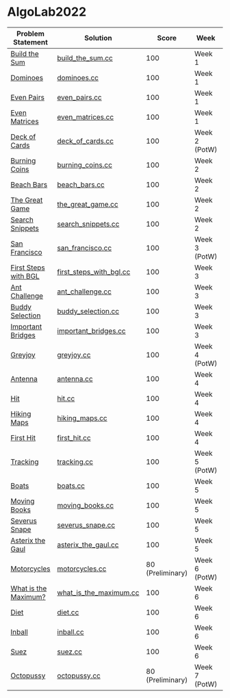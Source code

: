 # AlgoLab2022

| Problem Statement                                                  | Solution                                                      | Score            | Week          | Topics |
| ------------------------------------------------------------------ | ------------------------------------------------------------- | ---------------- | ------------- | ------ |
| [Build the Sum](statements/week01/build_the_sum.pdf)               | [build_the_sum.cc](src/week01/build_the_sum.cc)               | 100              | Week 1        | --     |
| [Dominoes](statements/week01/dominoes.pdf)                         | [dominoes.cc](src/week01/dominoes.cc)                         | 100              | Week 1        | --     |
| [Even Pairs](statements/week01/even_pairs.pdf)                     | [even_pairs.cc](src/week01/even_pairs.cc)                     | 100              | Week 1        | --     |
| [Even Matrices](statements/week01/even_matrices.pdf)               | [even_matrices.cc](src/week01/even_matrices.cc)               | 100              | Week 1        | --     |
| [Deck of Cards](statements/week02/deck_of_cards.pdf)               | [deck_of_cards.cc](src/week02/deck_of_cards.cc)               | 100              | Week 2 (PotW) | --     |
| [Burning Coins](statements/week02/burning_coins.pdf)               | [burning_coins.cc](src/week02/burning_coins.cc)               | 100              | Week 2        | --     |
| [Beach Bars](statements/week02/beach_bars.pdf)                     | [beach_bars.cc](src/week02/beach_bars.cc)                     | 100              | Week 2        | --     |
| [The Great Game](statements/week02/the_great_game.pdf)             | [the_great_game.cc](src/week02/the_great_game.cc)             | 100              | Week 2        | --     |
| [Search Snippets](statements/week02/search_snippets.pdf)           | [search_snippets.cc](src/week02/search_snippets.cc)           | 100              | Week 2        | --     |
| [San Francisco](statements/week03/san_francisco.pdf)               | [san_francisco.cc](src/week03/san_francisco.cc)               | 100              | Week 3 (PotW) | --     |
| [First Steps with BGL](statements/week03/first_steps_with_bgl.pdf) | [first_steps_with_bgl.cc](src/week03/first_steps_with_bgl.cc) | 100              | Week 3        | --     |
| [Ant Challenge](statements/week03/ant_challenge.pdf)               | [ant_challenge.cc](src/week03/ant_challenge.cc)               | 100              | Week 3        | --     |
| [Buddy Selection](statements/week03/buddy_selection.pdf)           | [buddy_selection.cc](src/week03/buddy_selection.cc)           | 100              | Week 3        | --     |
| [Important Bridges](statements/week03/important_bridges.pdf)       | [important_bridges.cc](src/week03/important_bridges.cc)       | 100              | Week 3        | --     |
| [Greyjoy](statements/week04/greyjoy.pdf)                           | [greyjoy.cc](src/week04/greyjoy.cc)                           | 100              | Week 4 (PotW) | --     |
| [Antenna](statements/week04/antenna.pdf)                           | [antenna.cc](src/week04/antenna.cc)                           | 100              | Week 4        | --     |
| [Hit](statements/week04/hit.pdf)                                   | [hit.cc](src/week04/hit.cc)                                   | 100              | Week 4        | --     |
| [Hiking Maps](statements/week04/antenna.pdf)                       | [hiking_maps.cc](src/week04/hiking_maps.cc)                   | 100              | Week 4        | --     |
| [First Hit](statements/week04/first_hit.pdf)                       | [first_hit.cc](src/week04/first_hit.cc)                       | 100              | Week 4        | --     |
| [Tracking](statements/week05/tracking.pdf)                         | [tracking.cc](src/week05/tracking.cc)                         | 100              | Week 5 (PotW) | --     |
| [Boats](statements/week05/boats.pdf)                               | [boats.cc](src/week05/boats.cc)                               | 100              | Week 5        | --     |
| [Moving Books](statements/week05/moving_books.pdf)                 | [moving_books.cc](src/week05/moving_books.cc)                 | 100              | Week 5        | --     |
| [Severus Snape](statements/week05/severus_snape.pdf)               | [severus_snape.cc](src/week05/severus_snape.cc)               | 100              | Week 5        | --     |
| [Asterix the Gaul](statements/week05/asterix_the_gaul.pdf)         | [asterix_the_gaul.cc](src/week05/asterix_the_gaul.cc)         | 100              | Week 5        | --     |
| [Motorcycles](statements/week06/motorcycles.pdf)                   | [motorcycles.cc](src/week06/motorcycles.cc)                   | 80 (Preliminary) | Week 6 (PotW) | --     |
| [What is the Maximum?](statements/week06/what_is_the_maximum.pdf)  | [what_is_the_maximum.cc](src/week06/what_is_the_maximum.cc)   | 100              | Week 6        | --     |
| [Diet](statements/week06/diet.pdf)                                 | [diet.cc](src/week06/diet.cc)                                 | 100              | Week 6        | --     |
| [Inball](statements/week06/inball.pdf)                             | [inball.cc](src/week06/inball.cc)                             | 100              | Week 6        | --     |
| [Suez](statements/week06/suez.pdf)                                 | [suez.cc](src/week06/suez.cc)                                 | 100              | Week 6        | --     |
| [Octopussy](statements/week07/octopussy.pdf)                       | [octopussy.cc](src/week07/octopussy.cc)                       | 80 (Preliminary) | Week 7 (PotW) | --     |
